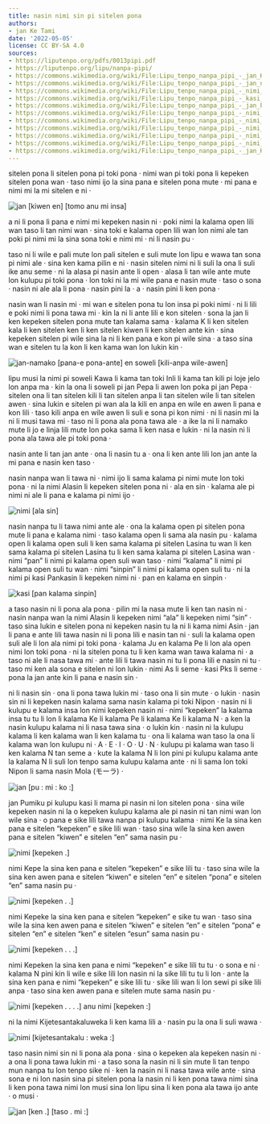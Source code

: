 ```yaml
---
title: nasin nimi sin pi sitelen pona
authors:
- jan Ke Tami
date: '2022-05-05'
license: CC BY-SA 4.0
sources:
- https://liputenpo.org/pdfs/0013pipi.pdf
- https://liputenpo.org/lipu/nanpa-pipi/
- https://commons.wikimedia.org/wiki/File:Lipu_tenpo_nanpa_pipi_-_jan_Ke_Tami_(nasin_pu).png
- https://commons.wikimedia.org/wiki/File:Lipu_tenpo_nanpa_pipi_-_jan_namako_Pepa_en_soweli_Kawa.png
- https://commons.wikimedia.org/wiki/File:Lipu_tenpo_nanpa_pipi_-_nimi_Alasin.png
- https://commons.wikimedia.org/wiki/File:Lipu_tenpo_nanpa_pipi_-_kasi_Pankasin.png
- https://commons.wikimedia.org/wiki/File:Lipu_tenpo_nanpa_pipi_-_jan_Pumiko.png
- https://commons.wikimedia.org/wiki/File:Lipu_tenpo_nanpa_pipi_-_nimi_Ke.png
- https://commons.wikimedia.org/wiki/File:Lipu_tenpo_nanpa_pipi_-_nimi_Kepe.png
- https://commons.wikimedia.org/wiki/File:Lipu_tenpo_nanpa_pipi_-_nimi_Kepeke.png
- https://commons.wikimedia.org/wiki/File:Lipu_tenpo_nanpa_pipi_-_nimi_Kepeken.png
- https://commons.wikimedia.org/wiki/File:Lipu_tenpo_nanpa_pipi_-_nimi_Kijetesantakaluweka.png
- https://commons.wikimedia.org/wiki/File:Lipu_tenpo_nanpa_pipi_-_jan_Ke_Tami_(nasin_sitelen_kalama).png
---
```


sitelen pona li sitelen pona pi toki pona · nimi wan pi toki pona li kepeken sitelen pona wan · taso nimi ijo la sina pana e sitelen pona mute · mi pana e nimi mi la mi sitelen e ni ·

![jan [kiwen en] [tomo anu mi insa]](https://upload.wikimedia.org/wikipedia/commons/7/75/Lipu_tenpo_nanpa_pipi_-_jan_Ke_Tami_%28nasin_pu%29.png)

a ni li pona li pana e nimi mi kepeken nasin ni · poki nimi la kalama open lili wan taso li tan nimi wan · sina toki e kalama open lili wan lon nimi ale tan poki pi nimi mi la sina sona toki e nimi mi · ni li nasin pu ·

taso ni li wile e pali mute lon pali sitelen e suli mute lon lipu e wawa tan sona pi nimi ale · sina ken kama pilin e ni · nasin sitelen nimi ni li suli la ona li suli ike anu seme · ni la alasa pi nasin ante li open · alasa li tan wile ante mute lon kulupu pi toki pona · lon toki ni la mi wile pana e nasin mute · taso o sona · nasin ni ale ala li pona · nasin pini la · a · nasin pini li ken pona ·

nasin wan li nasin mi · mi wan e sitelen pona tu lon insa pi poki nimi · ni li lili e poki nimi li pona tawa mi · kin la ni li ante lili e kon sitelen · sona la jan li ken kepeken sitelen pona mute tan kalama sama · kalama K li ken sitelen kala li ken sitelen ken li ken sitelen kiwen li ken sitelen ante kin · sina kepeken sitelen pi wile sina la ni li ken pana e kon pi wile sina · a taso sina wan e sitelen tu la kon li ken kama wan lon lukin kin ·

![jan-namako [pana-e pona-ante] en soweli [kili-anpa wile-awen]](https://upload.wikimedia.org/wikipedia/commons/8/8f/Lipu_tenpo_nanpa_pipi_-_jan_namako_Pepa_en_soweli_Kawa.png)

lipu musi la nimi pi soweli Kawa li kama tan toki Inli li kama tan kili pi loje jelo lon anpa ma · kin la ona li soweli pi jan Pepa li awen lon poka pi jan Pepa · sitelen ona li tan sitelen kili li tan sitelen anpa li tan sitelen wile li tan sitelen awen · sina lukin e sitelen pi wan ala la kili en anpa en wile en awen li pana e kon lili · taso kili anpa en wile awen li suli e sona pi kon nimi · ni li nasin mi la ni li musi tawa mi · taso ni li pona ala pona tawa ale · a ike la ni li namako mute li jo e linja lili mute lon poka sama li ken nasa e lukin · ni la nasin ni li pona ala tawa ale pi toki pona ·

nasin ante li tan jan ante · ona li nasin tu a · ona li ken ante lili lon jan ante la mi pana e nasin ken taso ·

nasin nanpa wan li tawa ni · nimi ijo li sama kalama pi nimi mute lon toki pona · ni la nimi Alasin li kepeken sitelen pona ni · ala en sin · kalama ale pi nimi ni ale li pana e kalama pi nimi ijo ·

![nimi [ala sin]](https://upload.wikimedia.org/wikipedia/commons/7/74/Lipu_tenpo_nanpa_pipi_-_nimi_Alasin.png)

nasin nanpa tu li tawa nimi ante ale · ona la kalama open pi sitelen pona mute li pana e kalama nimi · taso kalama open li sama ala nasin pu · kalama open li kalama open suli li ken sama kalama pi sitelen Lasina tu wan li ken sama kalama pi sitelen Lasina tu li ken sama kalama pi sitelen Lasina wan · nimi “pan” li nimi pi kalama open suli wan taso · nimi “kalama” li nimi pi kalama open suli tu wan · nimi “sinpin” li nimi pi kalama open suli tu · ni la nimi pi kasi Pankasin li kepeken nimi ni · pan en kalama en sinpin ·

![kasi [pan kalama sinpin]](https://upload.wikimedia.org/wikipedia/commons/a/a1/Lipu_tenpo_nanpa_pipi_-_kasi_Pankasin.png)

a taso nasin ni li pona ala pona · pilin mi la nasa mute li ken tan nasin ni · nasin nanpa wan la nimi Alasin li kepeken nimi “ala” li kepeken nimi “sin” · taso sina lukin e sitelen pona ni kepeken nasin tu la ni li kama nimi Asin · jan li pana e ante lili tawa nasin ni li pona lili e nasin tan ni · suli la kalama open suli ale li lon ala nimi pi toki pona · kalama Ju en kalama Pe li lon ala open nimi lon toki pona · ni la sitelen pona tu li ken kama wan tawa kalama ni · a taso ni ale li nasa tawa mi · ante lili li tawa nasin ni tu li pona lili e nasin ni tu · taso mi ken ala sona e sitelen ni lon lukin · nimi As li seme · kasi Pks li seme · pona la jan ante kin li pana e nasin sin ·

ni li nasin sin · ona li pona tawa lukin mi · taso ona li sin mute · o lukin · nasin sin ni li kepeken nasin kalama sama nasin kalama pi toki Nipon · nasin ni li kulupu e kalama insa lon nimi kepeken nasin ni · nimi “kepeken” la kalama insa tu tu li lon li kalama Ke li kalama Pe li kalama Ke li kalama N · a ken la nasin kulupu kalama ni li nasa tawa sina · o lukin kin · nasin ni la kulupu kalama li ken kalama wan li ken kalama tu · ona li kalama wan taso la ona li kalama wan lon kulupu ni · A · E · I · O · U · N · kulupu pi kalama wan taso li ken kalama N tan seme a · kute la kalama N li lon pini pi kulupu kalama ante la kalama N li suli lon tenpo sama kulupu kalama ante · ni li sama lon toki Nipon li sama nasin Mola (モーラ) ·

![jan [pu : mi : ko :]](https://upload.wikimedia.org/wikipedia/commons/a/a6/Lipu_tenpo_nanpa_pipi_-_jan_Pumiko.png)

jan Pumiku pi kulupu kasi li mama pi nasin ni lon sitelen pona · sina wile kepeken nasin ni la o kepeken kulupu kalama ale pi nasin ni tan nimi wan lon wile sina · o pana e sike lili tawa nanpa pi kulupu kalama · nimi Ke la sina ken pana e sitelen “kepeken” e sike lili wan · taso sina wile la sina ken awen pana e sitelen “kiwen” e sitelen “en” sama nasin pu ·

![nimi [kepeken .]](https://upload.wikimedia.org/wikipedia/commons/4/4d/Lipu_tenpo_nanpa_pipi_-_nimi_Ke.png)

nimi Kepe la sina ken pana e sitelen “kepeken” e sike lili tu · taso sina wile la sina ken awen pana e sitelen “kiwen” e sitelen “en” e sitelen “pona” e sitelen “en” sama nasin pu ·

![nimi [kepeken . .]](https://upload.wikimedia.org/wikipedia/commons/e/e9/Lipu_tenpo_nanpa_pipi_-_nimi_Kepe.png)

nimi Kepeke la sina ken pana e sitelen “kepeken” e sike tu wan · taso sina wile la sina ken awen pana e sitelen “kiwen” e sitelen “en” e sitelen “pona” e sitelen “en” e sitelen “ken” e sitelen “esun” sama nasin pu ·

![nimi [kepeken . . .]](https://upload.wikimedia.org/wikipedia/commons/8/85/Lipu_tenpo_nanpa_pipi_-_nimi_Kepeke.png)

nimi Kepeken la sina ken pana e nimi “kepeken” e sike lili tu tu · o sona e ni · kalama N pini kin li wile e sike lili lon nasin ni la sike lili tu tu li lon · ante la sina ken pana e nimi “kepeken” e sike lili tu · sike lili wan li lon sewi pi sike lili anpa · taso sina ken awen pana e sitelen mute sama nasin pu ·

![nimi [kepeken . . . .] anu nimi [kepeken :]](https://upload.wikimedia.org/wikipedia/commons/1/1c/Lipu_tenpo_nanpa_pipi_-_nimi_Kepeken.png)

ni la nimi Kijetesantakaluweka li ken kama lili a · nasin pu la ona li suli wawa ·

![nimi [kijetesantakalu : weka :]](https://upload.wikimedia.org/wikipedia/commons/8/80/Lipu_tenpo_nanpa_pipi_-_nimi_Kijetesantakaluweka.png)

taso nasin nimi sin ni li pona ala pona · sina o kepeken ala kepeken nasin ni · a ona li pona tawa lukin mi · a taso sona la nasin ni li sin mute li tan tenpo mun nanpa tu lon tenpo sike ni · ken la nasin ni li nasa tawa wile ante · sina sona e ni lon nasin sina pi sitelen pona la nasin ni li ken pona tawa nimi sina li ken pona tawa nimi lon musi sina lon lipu sina li ken pona ala tawa ijo ante · o musi ·

![jan [ken .] [taso . mi :]](https://upload.wikimedia.org/wikipedia/commons/c/c4/Lipu_tenpo_nanpa_pipi_-_jan_Ke_Tami_%28nasin_sitelen_kalama%29.png)